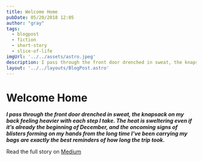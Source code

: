 ```yaml
---
title: Welcome Home
pubDate: 05/20/2018 12:05
author: "gray"
tags:
  - blogpost
  - fiction
  - short-story
  - slice-of-life
imgUrl: '../../assets/astro.jpeg'
description: I pass through the front door drenched in sweat, the knapsack on my back feeling heavier with each step I take.
layout: '../../layouts/BlogPost.astro'
---
```


# Welcome Home


***I pass through the front door drenched in sweat, the knapsack on my back feeling heavier with each step I take. The heat is sweltering even if it’s already the beginning of December, and the oncoming signs of blisters forming on my hands from the long time I’ve been carrying my bags are exactly the best reminders of how long the trip took.***


Read the full story on [Medium](https://medium.com/the-creative-cafe/welcome-home-2079254e3668)
